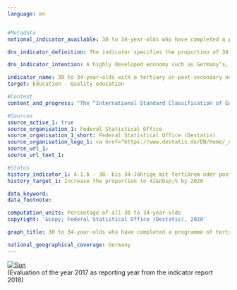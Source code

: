 ```yaml
---                   
language: en                   


#Metadata                   
national_indicator_available: 30 to 34-year-olds who have completed a programme of tertiary or post-secondary non-tertiary education                   

dns_indicator_definition: The indicator specifies the proportion of 30 to 34-year-olds who hold a certificate from the tertiary education sector (levels 5 to 8 of the International Standard Classification of Education, ISCED, 2011) or a post-secondary non-tertiary certificate (level 4 of the ISCED).<sub> Text from the Indicator Report 2018</sub>                   

dns_indicator_intention: A highly developed economy such as Germany’s, in which the service sector and the demand for knowledge and expertise are becoming increasingly important, requires highly qualified workers. For this reason, the value of this indicator should increase to 42&nbsp;% by 2020. This objective is in line with the goal of the European Union’s “Europe 2020” strategy to ensure that 40&nbsp;% of the 30 to 34-year-olds in the European Union hold a tertiary certificate by 2020.<sub> Text from the Indicator Report 2018</sub>                   

indicator_name: 30 to 34-year-olds with a tertiary or post-secondary non-tertiary level of education                   
target: Education - Quality education                   

#Content                    
content_and_progress: "The “International Standard Classification of Education (ISCED)” enables international comparisons of statistics and indicators regarding certificates of education. Certificates that are regarded as equivalent are assigned to the same ISCED levels.<br><br>The data for the indicator originate from the microcensus, whose annual sample survey covers 1% of the population. The statistics of higher education provides supplementary information and is also compiled by the Federal Statistical Office.<br><br>The name of the indicator is linked to the tradition of the dual education system in Germany. In addition to tertiary degrees from universities, universities of applied sciences, colleges of public administration, vocational and specialised academies as well as master craftsmen’s and technicians’ certificates, there are post-secondary non-tertiary degrees at upper secondary level which are obtained in parallel or consecutively. These include, for example, the “Abitur” (higher education entrance qualification) at evening schools or at two-year full-time vocational schools, the completion of vocational training after the “Abitur” or a previous vocational training. Therefore, the indicator includes both the tertiary degrees corresponding to levels 5 to 8 of the ISCED as well as the post-secondary non-tertiary degrees corresponding to level 4 of the ISCED.<br><br>Starting at 33.4&nbsp;% in 1999, the indicator increased by 15.5 percentage points to 48.8&nbsp;% in 2017 and has therefore been above the target value set for 2020 for some years now. This applies both to women (52.6&nbsp;%) and to men (45.2&nbsp;%). The ratio of gender-specific proportions has changed over time: in 1999, the value of the indicator was still 3.8 percentage points higher for men than for women. In 2006, the values for both genders were the same. Since 2007, the share of women who have completed a programme of tertiary or post-secondary non-tertiary education has been higher than the share of men.<br><br>Many other countries do not offer post-secondary non-tertiary education programmes. Therefore, the European version of the indicator from the “Europe 2020” strategy is more narrowly defined and takes only tertiary degrees (ISCED levels 5-8) into account.<br><br>Following a steady increase since 2005, the European indicator reached a total of 39.9&nbsp;% across the EU-28 states in 2017. If one also uses this more narrowly defined indicator for Germany, the value of 34.0&nbsp;% obtained for 2017 was more than 5.9 percentage points below the EU value. Furthermore, in 2017, the proportion of women (34.2&nbsp;%) was slightly higher than that of men (33.8&nbsp;%; not shown in the chart).<br><br>The number of university graduates in Germany totalled 501,734 in 2017. Compared to 1999, this is an increase of 126.3&nbsp;%. These included 129,646 engineering graduates (206.2&nbsp;% more than in 1999) and 55,133 graduates of mathematics and the natural sciences (69.4&nbsp;% more than in 1999).<sub> Text from the Indicator Report 2018</sub>"                   

#Sources
source_active_1: true                           
source_organisation_1: Federal Statistical Office                           
source_organisation_1_short: Federal Statistical Office (Destatis)                           
source_organisation_logo_1: <a href="https://www.destatis.de/EN/Home/_node.html"><img src="https://g205sdgs.github.io/sdg-indicators/public/LogosEn/destatis.png" alt="Logo Federal Statistical Office (Destatis)" title="Click here to visit the homepage of the organization" /></a>                           
source_url_1:                            
source_url_text_1:                            

#Status                   
history_indicator_1: 4.1.b - 30- bis 34-Jährige mit tertiärem oder postsekundarem nicht-tertiären Abschluss                   
history_target_1: Increase the proportion to 42&nbsp;% by 2020 

data_keyword:                    
data_footnote:                    

computation_units: Percentage of all 30 to 34-year-olds                   
copyright: '&copy; Federal Statistical Office (Destatis), 2020'                   

graph_title: 30 to 34-year-olds who have completed a programme of tertiary or post-secondary non-tertiary education                   

national_geographical_coverage: Germany                   
---
```

<div>                           
  <div class="my-header">                           
    <a href="https://sustainabledevelopment-deutschland.github.io/en/status/"><img src="https://g205sdgs.github.io/sdg-indicators/public/Wettersymbole/Sonne.png" title="If the trend continues, the target value will be met or the difference between the target value and the current value will be less than 5&nbsp;%" alt="Sun" />                           
    </a>                           
  </div>
  <div class="my-header-note">
    <span>(Evaluation of the year 2017 as reporting year from the indicator report 2018)</span>
  </div>                           
</div>